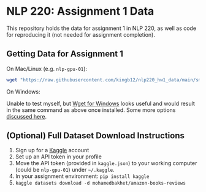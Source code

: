 # NLP 220: Assignment 1 Data

This repository holds the data for assignment 1 in NLP 220, as well as code for reproducing it (not needed for assignment completion).

## Getting Data for Assignment 1

On Mac/Linux (e.g. `nlp-gpu-01`):
```bash
wget "https://raw.githubusercontent.com/kingb12/nlp220_hw1_data/main/small_books_rating.csv"
```

On Windows:

Unable to test myself, but [Wget for Windows](https://eternallybored.org/misc/wget/) looks useful and would result in the same command as above once installed. Some more options [discussed here](https://superuser.com/questions/25538/how-to-download-files-from-command-line-in-windows-like-wget-or-curl).

## (Optional) Full Dataset Download Instructions

1. Sign up for a [Kaggle](https://www.kaggle.com/) account
2. Set up an API token in your profile
3. Move the API token (provided in `kaggle.json`) to your working computer (could be `nlp-gpu-01`) under `~/.kaggle`.
4. In your assignment environment: `pip install kaggle`
5. `kaggle datasets download -d mohamedbakhet/amazon-books-reviews`